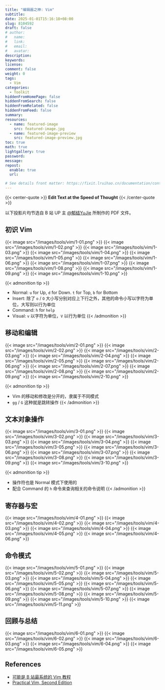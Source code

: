 ```yaml
---
title: "编辑器之神: Vim"
subtitle:
date: 2025-01-01T15:16:18+08:00
slug: 8104592
draft: false
# author:
#   name:
#   link:
#   email:
#   avatar:
description:
keywords:
license:
comment: false
weight: 0
tags:
  - Vim
categories:
  - Toolkit
hiddenFromHomePage: false
hiddenFromSearch: false
hiddenFromRelated: false
hiddenFromFeed: false
summary:
resources:
  - name: featured-image
    src: featured-image.jpg
  - name: featured-image-preview
    src: featured-image-preview.jpg
toc: true
math: true
lightgallery: true
password:
message:
repost:
  enable: true
  url:

# See details front matter: https://fixit.lruihao.cn/documentation/content-management/introduction/#front-matter
---
```


{{< center-quote >}}
**Edit Text at the Speed of Thought**
{{< /center-quote >}}

<!--more-->

以下投影片均节选自 B 站 UP 主 [@郁结YuJie](https://space.bilibili.com/523426907) 所制作的 PDF 文件。

## 初识 Vim

{{< image src="/images/tools/vim/1-01.png" >}}
{{< image src="/images/tools/vim/1-02.png" >}}
{{< image src="/images/tools/vim/1-03.png" >}}
{{< image src="/images/tools/vim/1-04.png" >}}
{{< image src="/images/tools/vim/1-05.png" >}}
{{< image src="/images/tools/vim/1-06.png" >}}
{{< image src="/images/tools/vim/1-07.png" >}}
{{< image src="/images/tools/vim/1-08.png" >}}
{{< image src="/images/tools/vim/1-09.png" >}}
{{< image src="/images/tools/vim/1-10.png" >}}

{{< admonition tip >}}
- Normal: `u` for Up, `d` for Down. `t` for Top, `b` for Bottom
- Insert: 除了 `o` / `O` 大小写分别对应上下行之外，其他的命令小写以字符为单位，大写则以行为单位
- Command: `h` for `help`
- Visual: `v` 以字符为单位，`V` 以行为单位
{{< /admonition >}}

## 移动和编辑

{{< image src="/images/tools/vim/2-01.png" >}}
{{< image src="/images/tools/vim/2-02.png" >}}
{{< image src="/images/tools/vim/2-03.png" >}}
{{< image src="/images/tools/vim/2-04.png" >}}
{{< image src="/images/tools/vim/2-05.png" >}}
{{< image src="/images/tools/vim/2-06.png" >}}
{{< image src="/images/tools/vim/2-07.png" >}}
{{< image src="/images/tools/vim/2-08.png" >}}
{{< image src="/images/tools/vim/2-09.png" >}}
{{< image src="/images/tools/vim/2-10.png" >}}

{{< admonition tip >}}
- Vim 的移动和修改是分开的，隶属于不同模式
- `gg` / `G` 这种就是跳转操作
{{< /admonition >}}

## 文本对象操作

{{< image src="/images/tools/vim/3-01.png" >}}
{{< image src="/images/tools/vim/3-02.png" >}}
{{< image src="/images/tools/vim/3-03.png" >}}
{{< image src="/images/tools/vim/3-04.png" >}}
{{< image src="/images/tools/vim/3-05.png" >}}
{{< image src="/images/tools/vim/3-06.png" >}}
{{< image src="/images/tools/vim/3-07.png" >}}
{{< image src="/images/tools/vim/3-08.png" >}}
{{< image src="/images/tools/vim/3-09.png" >}}
{{< image src="/images/tools/vim/3-10.png" >}}

{{< admonition tip >}}
- 操作符也是 Normal 模式下使用的
- 配合 Command 的 `h` 命令来查询相关的命令说明
{{< /admonition >}}

## 寄存器与宏

{{< image src="/images/tools/vim/4-01.png" >}}
{{< image src="/images/tools/vim/4-02.png" >}}
{{< image src="/images/tools/vim/4-03.png" >}}
{{< image src="/images/tools/vim/4-04.png" >}}
{{< image src="/images/tools/vim/4-05.png" >}}
{{< image src="/images/tools/vim/4-06.png" >}}

## 命令模式

{{< image src="/images/tools/vim/5-01.png" >}}
{{< image src="/images/tools/vim/5-02.png" >}}
{{< image src="/images/tools/vim/5-03.png" >}}
{{< image src="/images/tools/vim/5-04.png" >}}
{{< image src="/images/tools/vim/5-05.png" >}}
{{< image src="/images/tools/vim/5-06.png" >}}
{{< image src="/images/tools/vim/5-07.png" >}}
{{< image src="/images/tools/vim/5-08.png" >}}
{{< image src="/images/tools/vim/5-09.png" >}}
{{< image src="/images/tools/vim/5-10.png" >}}
{{< image src="/images/tools/vim/5-11.png" >}}

## 回顾与总结

{{< image src="/images/tools/vim/6-01.png" >}}
{{< image src="/images/tools/vim/6-02.png" >}}
{{< image src="/images/tools/vim/6-03.png" >}}
{{< image src="/images/tools/vim/6-04.png" >}}
{{< image src="/images/tools/vim/6-05.png" >}}

## References

- [可能是 B 站最系统的 Vim 教程](https://www.bilibili.com/video/BV1s4421A7he/)
- [Practical Vim, Second Edition](https://pragprog.com/titles/dnvim2/practical-vim-second-edition/)
